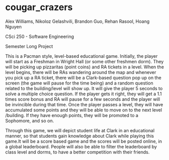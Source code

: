 cougar_crazers
==============
Alex Williams,
Nikoloz Gelashvili,
Brandon Guo,
Rehan Rasool,
Hoang Nguyen

CSci 250 - Software Engineering

Semester Long Project

This is a Pacman style, level-based educational game. Initially, the player will start as a Freshman in Wright Hall (or
some other freshmen dorm). They will be picking up pizzaritas (point coins) and RA tickets in a level. When the level
begins, there will be RAs wandering around the map and whenever you pick up a RA ticket, there will be a Clark-based
question pop up on the screen (the game will pause for the time being) and a random question related to the building/level
will show up. It will give the player 5 seconds to solve a multiple choice question. If the player gets it right, they
will get a 1.1 times score bonus and RA will pause for a few seconds and the player will be invincible during that time.
Once the player passes a level, they will have accumulated some points and they will be able to move on to the next level
/building. If they have enough points, they will be promoted to a Sophomore, and so on.

Through this game, we will depict student life at Clark in an educational manner, so that students gain knowledge about
Clark while playing this game.It will be a score based game and the scores will be posted online, in a global leaderboard.
People will also be able to filter the leaderboard by class level and dorms, to have a better competition with their
friends.
